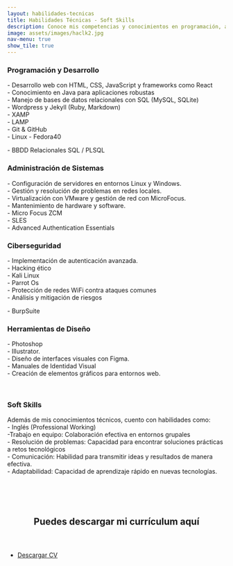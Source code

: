 ```yaml
---
layout: habilidades-tecnicas
title: Habilidades Técnicas - Soft Skills
description: Conoce mis competencias y conocimientos en programación, administración de sistemas y diseño gráfico.
image: assets/images/haclk2.jpg
nav-menu: true
show_tile: true
---
```


<!-- Main -->
<div id="main" class="alt">

<!-- One -->
<section class="skills-section">
    <div class="skills-grid">
        <div class="skill-block">
            <h3>Programación y Desarrollo</h3>
            <p>- Desarrollo web con HTML, CSS, JavaScript y frameworks como React<br>
               - Conocimiento en Java para aplicaciones robustas<br>
               - Manejo de bases de datos relacionales con SQL (MySQL, SQLite)<br>
               - Wordpress y Jekyll (Ruby, Markdown)<br>
               - XAMP <br>
               - LAMP <br>
               - Git & GitHub <br>
               - Linux - Fedora40</p>
               - BBDD Relacionales SQL / PLSQL 
        </div>
        <div class="skill-divider"></div>
        <div class="skill-block">
            <h3>Administración de Sistemas</h3>
            <p>- Configuración de servidores en entornos Linux y Windows.<br>
               - Gestión y resolución de problemas en redes locales.<br>
               - Virtualización con VMware y gestión de red con MicroFocus.<br>
               - Mantenimiento de hardware y software.<br>
               - Micro Focus ZCM <br>
               - SLES <br>
               - Advanced Authentication Essentials </p>
        </div>
        <div class="skill-divider"></div>
        <div class="skill-block">
            <h3>Ciberseguridad</h3>
            <p>- Implementación de autenticación avanzada.<br>
               - Hacking ético<br> 
               - Kali Linux<br>
               - Parrot Os<br>
               - Protección de redes WiFi contra ataques comunes<br>
               - Análisis y mitigación de riesgos</p>
               - BurpSuite
        </div>
        <div class="skill-divider"></div>
        <div class="skill-block">
            <h3>Herramientas de Diseño</h3>
            <p>- Photoshop <br>
               - Illustrator.<br>
               - Diseño de interfaces visuales con Figma.<br>
               - Manuales de Identidad Visual <br>
               - Creación de elementos gráficos para entornos web.</p>
        </div>
    </div>
    <br>
    <div class="skill-divider"></div>
        <div class="skill-block">
            <h3>Soft Skills</h3>
        <p>Además de mis conocimientos técnicos, cuento con habilidades como:<br>
                - Inglés (Professional Working) <br>
                -Trabajo en equipo: Colaboración efectiva en entornos grupales <br>
                - Resolución de problemas: Capacidad para encontrar soluciones prácticas a retos tecnológicos <br>
                - Comunicación: Habilidad para transmitir ideas y resultados de manera efectiva.<br>
                - Adaptabilidad: Capacidad de aprendizaje rápido en nuevas tecnologías.</p>
    </div>
    <br>
    <br>
    <br>
    <!-- Two -->
        <section id="two">
            <div class="inner">
                <header class="major">
                  <h2>Puedes descargar mi currículum aquí</h2>
                </header>
                <ul class="actions">
                  <li><a href="./assets/Profile.pdf" class="button icon fa-download">Descargar CV</a></li>
                </ul>
            </div>
        </section>
</section>


</div>
